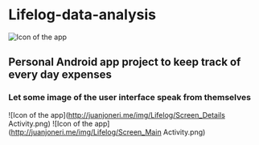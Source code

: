# Lifelog-data-analysis
![Icon of the app](http://juanjoneri.me/img/Lifelog/lifelog_ic_launcher.png)
## Personal Android app project to keep track of every day expenses



### Let some image of the user interface speak from themselves
![Icon of the app](http://juanjoneri.me/img/Lifelog/Screen_Details Activity.png)
![Icon of the app](http://juanjoneri.me/img/Lifelog/Screen_Main Activity.png)
